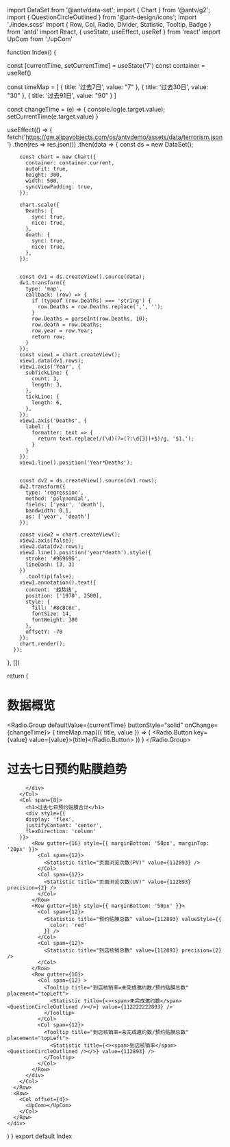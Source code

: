 
import DataSet from '@antv/data-set';
import { Chart } from '@antv/g2';
import { QuestionCircleOutlined } from '@ant-design/icons';
import './index.scss'
import { Row, Col, Radio, Divider, Statistic, Tooltip, Badge } from 'antd'
import React, { useState, useEffect, useRef } from 'react'
import UpCom from './upCom'

function Index() {

  const [currentTime, setCurrentTime] = useState('7')
  const container = useRef()

  const timeMap = [
    {
      title: '过去7日',
      value: "7"
    },
    {
      title: '过去30日',
      value: "30"
    },
    {
      title: '过去91日',
      value: "90"
    }
  ]

  const changeTime = (e) => {
    console.log(e.target.value);
    setCurrentTime(e.target.value)
  }

  useEffect(() => {
    fetch('https://gw.alipayobjects.com/os/antvdemo/assets/data/terrorism.json')
      .then(res => res.json())
      .then(data => {
        const ds = new DataSet();

        const chart = new Chart({
          container: container.current,
          autoFit: true,
          height: 300,
          width: 500,
          syncViewPadding: true,
        });

        chart.scale({
          Deaths: {
            sync: true,
            nice: true,
          },
          death: {
            sync: true,
            nice: true,
          },
        });


        const dv1 = ds.createView().source(data);
        dv1.transform({
          type: 'map',
          callback: (row) => {
            if (typeof (row.Deaths) === 'string') {
              row.Deaths = row.Deaths.replace(',', '');
            }
            row.Deaths = parseInt(row.Deaths, 10);
            row.death = row.Deaths;
            row.year = row.Year;
            return row;
          }
        });
        const view1 = chart.createView();
        view1.data(dv1.rows);
        view1.axis('Year', {
          subTickLine: {
            count: 3,
            length: 3,
          },
          tickLine: {
            length: 6,
          },
        });
        view1.axis('Deaths', {
          label: {
            formatter: text => {
              return text.replace(/(\d)(?=(?:\d{3})+$)/g, '$1,');
            }
          }
        });
        view1.line().position('Year*Deaths');


        const dv2 = ds.createView().source(dv1.rows);
        dv2.transform({
          type: 'regression',
          method: 'polynomial',
          fields: ['year', 'death'],
          bandwidth: 0.1,
          as: ['year', 'death']
        });

        const view2 = chart.createView();
        view2.axis(false);
        view2.data(dv2.rows);
        view2.line().position('year*death').style({
          stroke: '#969696',
          lineDash: [3, 3]
        })
          .tooltip(false);
        view1.annotation().text({
          content: '趋势线',
          position: ['1970', 2500],
          style: {
            fill: '#8c8c8c',
            fontSize: 14,
            fontWeight: 300
          },
          offsetY: -70
        });
        chart.render();
      });
  }, [])

  return (
    <div className="wrap">
      <Row>
        <Col span={18} className='gutter-row'>
          <h1>数据概览  </h1>
        </Col>
        <Col span={6} className='gutter-row switch-item'>
          <Radio.Group defaultValue={currentTime} buttonStyle="solid" onChange={changeTime}>
            {
              timeMap.map(({ title, value }) => (
                <Radio.Button key={value} value={value}>{title}</Radio.Button>
              ))
            }
          </Radio.Group>
        </Col>
      </Row>
      <Row>
        <Col span={12} offset={3}>
          <Divider />
        </Col>
        <Col span={6} offset={3}>
          <Divider />
        </Col>
      </Row>
      <Row>
        <Col span={16}>
          <h1>过去七日预约贴膜趋势</h1>
          <div className='antV' ref={container}>

          </div>
        </Col>
        <Col span={8}>
          <h1>过去七日预约贴膜合计</h1>
          <div style={{
          display: 'flex',
          justifyContent: 'center',
          flexDirection: 'column'
        }}>
            <Row gutter={16} style={{ marginBottom: '50px', marginTop: '20px' }}>
              <Col span={12}>
                <Statistic title="页面浏览次数(PV)" value={112893} />
              </Col>
              <Col span={12}>
                <Statistic title="页面浏览次数(UV)" value={112893} precision={2} />
              </Col>
            </Row>
            <Row gutter={16} style={{ marginBottom: '50px' }}>
              <Col span={12}>
                <Statistic title="预约贴膜总数" value={112893} valueStyle={{
                  color: 'red'
                }} />
              </Col>
              <Col span={12}>
                <Statistic title="到店核销总数" value={112893} precision={2} />
              </Col>
            </Row>
            <Row gutter={16}>
              <Col span={12} >
                <Tooltip title="到店核销率=未完成邀约数/预约贴膜总数" placement="topLeft">
                  <Statistic title={<><span>未完成邀约数</span> <QuestionCircleOutlined /></>} value={112222222893} />
                </Tooltip>
              </Col>
              <Col span={12}>
                <Tooltip title="到店核销率=未完成邀约数/预约贴膜总数" placement="topLeft">
                  <Statistic title={<><span>到店核销率</span> <QuestionCircleOutlined /></>} value={112893} />
                </Tooltip>
              </Col>
            </Row>
          </div>
        </Col>
      </Row>
      <Row>
        <Col offset={4}>
          <UpCom></UpCom>
        </Col>
      </Row>
    </div>
  )
}
export default Index
